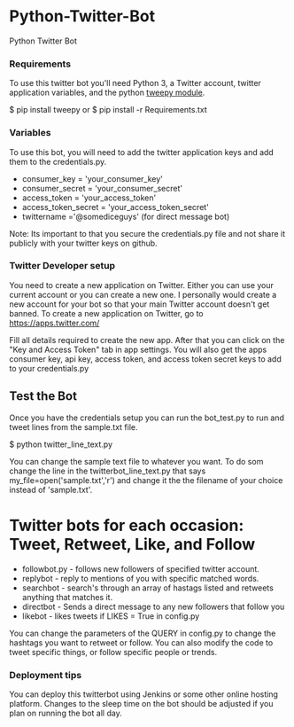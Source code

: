 # Python-Twitter-Bot
Python Twitter Bot

### Requirements
To use this twitter bot you'll need Python 3, a Twitter account, twitter application variables, and the python [tweepy module](https://docs.tweepy.org/en/latest/).

$ pip install tweepy
 or
$ pip install -r Requirements.txt

### Variables
To use this bot, you will need to add the twitter application keys and add them to the credentials.py.

* consumer_key = 'your_consumer_key'
* consumer_secret = 'your_consumer_secret'
* access_token = 'your_access_token'
* access_token_secret = 'your_access_token_secret'
* twittername ='@somediceguys' (for direct message bot)

Note: Its important to that you secure the credentials.py file and not share it publicly with your twitter keys on github.

### Twitter Developer setup
You need to create a new application on Twitter. Either you can use your current account or you can create a new one. I personally would create a new account for your bot so that your main Twitter account doesn't get banned.
To create a new application on Twitter, go to https://apps.twitter.com/

Fill all details required to create the new app. After that  you can click on the "Key and Access Token" tab in app settings. You will also get the apps consumer key, api key, access token, and access token secret keys to add to your credentials.py

## Test the Bot
Once you have the credentials setup you can run the bot_test.py to run and tweet lines from the sample.txt file.

$ python twitter_line_text.py

You can change the sample text file to whatever you want. To do som change the line in the twitterbot_line_text.py that says my_file=open('sample.txt','r') and change it the the filename of your choice instead of 'sample.txt'.

# Twitter bots for each occasion: Tweet, Retweet, Like, and Follow

* followbot.py - follows new followers of specified twitter account.
* replybot - reply to mentions of you with specific matched words.
* searchbot - search's through an array of hastags listed and retweets anything that matches it.
* directbot - Sends a direct message to any new followers that follow you
* likebot - likes tweets if LIKES = True in config.py 

You can change the parameters of the QUERY in config.py to change the hashtags you want to retweet or follow. You can also modify the code to tweet specific things, or follow specific people or trends.

### Deployment tips
You can deploy this twitterbot using Jenkins or some other online hosting platform. Changes to the sleep time on the bot should be adjusted if you plan on running the bot all day.
